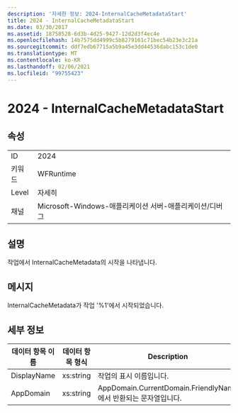 ```yaml
---
description: '자세한 정보: 2024-InternalCacheMetadataStart'
title: 2024 - InternalCacheMetadataStart
ms.date: 03/30/2017
ms.assetid: 18758528-6d3b-4d25-9427-12d2d3f4ec4e
ms.openlocfilehash: 14b7575dd4999c5b8279161c71bec54b23e3c21a
ms.sourcegitcommit: ddf7edb67715a5b9a45e3dd44536dabc153c1de0
ms.translationtype: MT
ms.contentlocale: ko-KR
ms.lasthandoff: 02/06/2021
ms.locfileid: "99755423"
---
```

# <a name="2024---internalcachemetadatastart"></a>2024 - InternalCacheMetadataStart

## <a name="properties"></a>속성  
  
|||  
|-|-|  
|ID|2024|  
|키워드|WFRuntime|  
|Level|자세히|  
|채널|Microsoft-Windows-애플리케이션 서버-애플리케이션/디버그|  
  
## <a name="description"></a>설명  

 작업에서 InternalCacheMetadata의 시작을 나타냅니다.  
  
## <a name="message"></a>메시지  

 InternalCacheMetadata가 작업 '%1'에서 시작되었습니다.  
  
## <a name="details"></a>세부 정보  
  
|데이터 항목 이름|데이터 항목 형식|Description|  
|--------------------|--------------------|-----------------|  
|DisplayName|xs:string|작업의 표시 이름입니다.|  
|AppDomain|xs:string|AppDomain.CurrentDomain.FriendlyName에서 반환되는 문자열입니다.|
